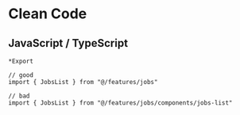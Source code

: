 # Clean Code

## JavaScript / TypeScript


```
*Export

// good
import { JobsList } from "@/features/jobs"

// bad
import { JobsList } from "@/features/jobs/components/jobs-list"

```